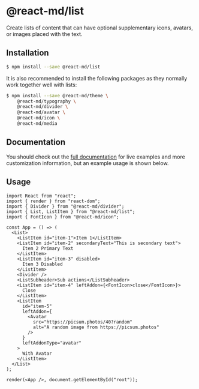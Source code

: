 # @react-md/list

Create lists of content that can have optional supplementary icons, avatars, or
images placed with the text.

## Installation

```sh
$ npm install --save @react-md/list
```

It is also recommended to install the following packages as they normally work
together well with lists:

```sh
$ npm install --save @react-md/theme \
    @react-md/typography \
    @react-md/divider \
    @react-md/avatar \
    @react-md/icon \
    @react-md/media
```

<!-- DOCS_REMOVE -->

## Documentation

You should check out the
[full documentation](https://react-md.dev/packages/list/demos) for live examples
and more customization information, but an example usage is shown below.

<!-- DOCS_REMOVE_END -->

## Usage

```tsx
import React from "react";
import { render } from "react-dom";
import { Divider } from "@react-md/divider";
import { List, ListItem } from "@react-md/list";
import { FontIcon } from "@react-md/icon";

const App = () => (
  <List>
    <ListItem id="item-1">Item 1</ListItem>
    <ListItem id="item-2" secondaryText="This is secondary text">
      Item 2 Primary Text
    </ListItem>
    <ListItem id="item-3" disabled>
      Item 3 Disabled
    </ListItem>
    <Divider />
    <ListSubheader>Sub actions</ListSubheader>
    <ListItem id="item-4" leftAddon={<FontIcon>close</FontIcon>}>
      Close
    </ListItem>
    <ListItem
      id="item-5"
      leftAddon={
        <Avatar
          src="https://picsum.photos/40?random"
          alt="A random image from https://picsum.photos"
        />
      }
      leftAddonType="avatar"
    >
      With Avatar
    </ListItem>
  </List>
);

render(<App />, document.getElementById("root"));
```
